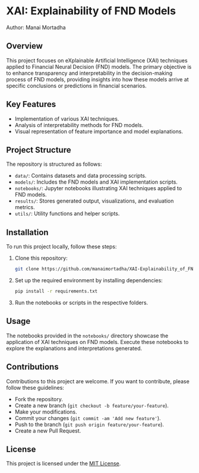 
# XAI: Explainability of FND Models

Author: Manai Mortadha

## Overview

This project focuses on eXplainable Artificial Intelligence (XAI) techniques applied to Financial Neural Decision (FND) models. The primary objective is to enhance transparency and interpretability in the decision-making process of FND models, providing insights into how these models arrive at specific conclusions or predictions in financial scenarios.

## Key Features

- Implementation of various XAI techniques.
- Analysis of interpretability methods for FND models.
- Visual representation of feature importance and model explanations.

## Project Structure

The repository is structured as follows:

- `data/`: Contains datasets and data processing scripts.
- `models/`: Includes the FND models and XAI implementation scripts.
- `notebooks/`: Jupyter notebooks illustrating XAI techniques applied to FND models.
- `results/`: Stores generated output, visualizations, and evaluation metrics.
- `utils/`: Utility functions and helper scripts.

## Installation

To run this project locally, follow these steps:

1. Clone this repository:

    ```bash
    git clone https://github.com/manaimortadha/XAI-Explainability_of_FND_Models.git
    ```

2. Set up the required environment by installing dependencies:

    ```bash
    pip install -r requirements.txt
    ```

3. Run the notebooks or scripts in the respective folders.

## Usage

The notebooks provided in the `notebooks/` directory showcase the application of XAI techniques on FND models. Execute these notebooks to explore the explanations and interpretations generated.

## Contributions

Contributions to this project are welcome. If you want to contribute, please follow these guidelines:

- Fork the repository.
- Create a new branch (`git checkout -b feature/your-feature`).
- Make your modifications.
- Commit your changes (`git commit -am 'Add new feature'`).
- Push to the branch (`git push origin feature/your-feature`).
- Create a new Pull Request.

## License

This project is licensed under the [MIT License](LICENSE).

